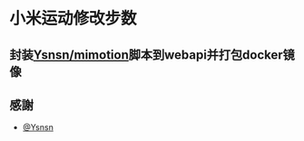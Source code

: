 # 小米运动修改步数

## 封装[Ysnsn/mimotion](https://github.com/Ysnsn/mimotion)脚本到webapi并打包docker镜像

## 感謝

* [@Ysnsn](https://github.com/Ysnsn)